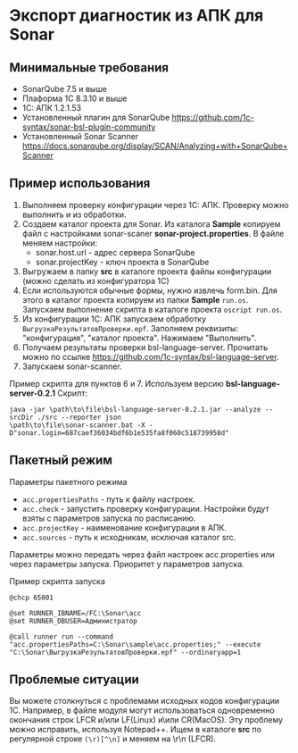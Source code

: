 # Экспорт диагностик из АПК для Sonar

## Минимальные требования

* SonarQube 7.5 и выше
* Плаформа 1С 8.3.10 и выше
* 1С: АПК 1.2.1.53
* Установленный плагин для SonarQube https://github.com/1c-syntax/sonar-bsl-plugin-community
* Установленный Sonar Scanner https://docs.sonarqube.org/display/SCAN/Analyzing+with+SonarQube+Scanner

## Пример использования

1. Выполняем проверку конфигурации через 1С: АПК. Проверку можно выполнить и из обработки.
2. Создаем каталог проекта для Sonar. Из каталога **Sample** копируем файл с настройками sonar-scaner **sonar-project.properties**. В файле меняем настройки:
   * sonar.host.url - адрес сервера SonarQube
   * sonar.projectKey - ключ проекта в SonarQube
3. Выгружаем в папку **src** в каталоге проекта файлы конфигурации (можно сделать из конфигуратора 1С)
4. Если используются обычные формы, нужно извлечь form.bin. Для этого в каталог проекта копируем из папки **Sample** `run.os`. Запускаем выполнение скрипта в каталоге проекта `oscript run.os`.
5. Из конфигурации 1С: АПК запускаем обработку `ВыгрузкаРезультатовПроверки.epf`. Заполняем реквизиты: "конфигурация", "каталог проекта". Нажимаем "Выполнить".
6. Получаем результаты проверки bsl-language-server. Прочитать можно по ссылке https://github.com/1c-syntax/bsl-language-server.
7. Запускаем sonar-scanner.

Пример скрипта для пунктов 6 и 7. Используем версию **bsl-language-server-0.2.1** Скрипт:

```
java -jar \path\to\file\bsl-language-server-0.2.1.jar --analyze --srcDir ./src --reporter json
\path\to\file\sonar-scanner.bat -X -D"sonar.login=687caef36034bdf6b1e535fa8f060c518739958d"
```

## Пакетный режим

Параметры пакетного режима

* `acc.propertiesPaths` - путь к файлу настроек.
* `acc.check` - запустить проверку конфигурации. Настройки будут взяты с параметров запуска по расписанию.
* `acc.projectKey` - наименование конфигурации в АПК.
* `acc.sources` - путь к исходникам, исключая каталог src.

Параметры можно передать через файл настроек acc.properties или через параметры запуска. Приоритет у параметров запуска.

Пример скрипта запуска

```
@chcp 65001

@set RUNNER_IBNAME=/FC:\Sonar\acc
@set RUNNER_DBUSER=Администратор

@call runner run --command "acc.propertiesPaths=C:\Sonar\sample\acc.properties;" --execute "C:\Sonar\ВыгрузкаРезультатовПроверки.epf" --ordinaryapp=1
```

## Проблемые ситуации

Вы можете столкнуться с проблемами исходных кодов конфигурации 1C. Например, в файле модуля могут использоваться одновременно окончания строк LFCR и/или LF(Linux) и\или CR(MacOS). Эту проблему можно исправить, используя Notepad++. Ищем в каталоге **src** по регулярной строке `(\r)[^\n]` и меняем на \r\n (LFCR).